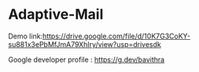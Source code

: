 # Adaptive-Mail

Demo link:https://drive.google.com/file/d/10K7G3CoKY-su881x3ePbMfJmA79XhIry/view?usp=drivesdk

Google developer profile : https://g.dev/bavithra

